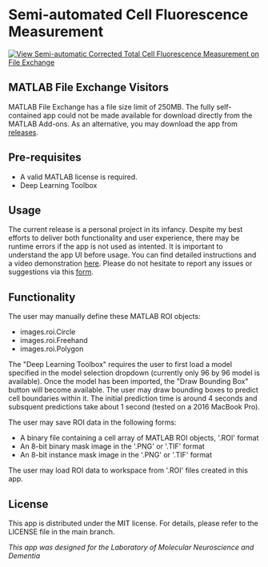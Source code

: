 # Semi-automated Cell Fluorescence Measurement
[![View Semi-automatic Corrected Total Cell Fluorescence Measurement on File Exchange](https://www.mathworks.com/matlabcentral/images/matlab-file-exchange.svg)](https://au.mathworks.com/matlabcentral/fileexchange/98134-semi-automatic-corrected-total-cell-fluorescence-measurement)

## MATLAB File Exchange Visitors
MATLAB File Exchange has a file size limit of 250MB. The fully self-contained app could not be made available for download directly from the MATLAB Add-ons. As an alternative, you may download the app from [releases](https://github.com/where-is-brett/cell-fluorescence-ml/releases).

## Pre-requisites
* A valid MATLAB license is required.
* Deep Learning Toolbox

## Usage
The current release is a personal project in its infancy. Despite my best efforts to deliver both functionality and user experience, there may be runtime errors if the app is not used as intented. It is important to understand the app UI before usage. You can find detailed instructions and a video demonstration [here](https://brettyang.info/neuroscience/computation/2021/08/21/CTCF-ML/). Please do not hesitate to report any issues or suggestions via this [form](https://brettyang.info/contact).

## Functionality
The user may manually define these MATLAB ROI objects:
* images.roi.Circle
* images.roi.Freehand
* images.roi.Polygon

The "Deep Learning Toolbox" requires the user to first load a model specified in the model selection dropdown (currently only 96 by 96 model is available). Once the model has been imported, the "Draw Bounding Box" button will become available. The user may draw bounding boxes to predict cell boundaries within it. The initial prediction time is around 4 seconds and subsquent predictions take about 1 second (tested on a 2016 MacBook Pro). 

The user may save ROI data in the following forms:
* A binary file containing a cell array of MATLAB ROI objects, '.ROI' format
* An 8-bit binary mask image in the '.PNG' or '.TIF' format
* An 8-bit instance mask image in the '.PNG' or '.TIF' format

The user may load ROI data to workspace from '.ROI' files created in this app.

## License
This app is distributed under the MIT license. For details, please refer to the LICENSE file in the main branch.


*This app was designed for the Laboratory of Molecular Neuroscience and Dementia*
